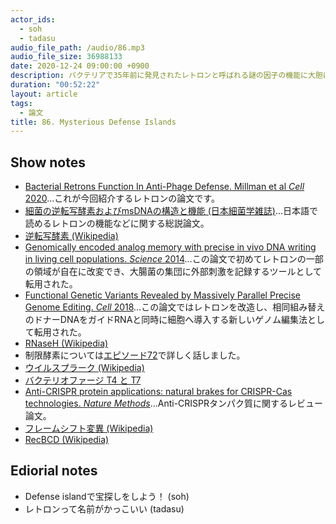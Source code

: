 ```yaml
---
actor_ids:
  - soh
  - tadasu
audio_file_path: /audio/86.mp3
audio_file_size: 36988133
date: 2020-12-24 09:00:00 +0900
description: バクテリアで35年前に発見されたレトロンと呼ばれる謎の因子の機能に大胆に迫った論文を読みました。
duration: "00:52:22"
layout: article
tags:
  - 論文
title: 86. Mysterious Defense Islands
---
```


## Show notes
- [Bacterial Retrons Function In Anti-Phage Defense. Millman et al _Cell_ 2020](https://www.cell.com/cell/fulltext/S0092-8674(20)31306-4)...これが今回紹介するレトロンの論文です。
- [細菌の逆転写酵素およびmsDNAの構造と機能 (日本細菌学雑誌)](https://www.jstage.jst.go.jp/article/jsb1944/58/2/58_2_441/_pdf/-char/ja)...日本語で読めるレトロンの機能などに関する総説論文。
- [逆転写酵素 (Wikipedia)](https://ja.wikipedia.org/wiki/%E9%80%86%E8%BB%A2%E5%86%99%E9%85%B5%E7%B4%A0)
- [Genomically encoded analog memory with precise in vivo DNA writing in living cell populations. _Science_ 2014](https://science.sciencemag.org/content/346/6211/1256272.figures-only)...この論文で初めてレトロンの一部の領域が自在に改変でき、大腸菌の集団に外部刺激を記録するツールとして転用された。
- [Functional Genetic Variants Revealed by Massively Parallel Precise Genome Editing. _Cell_ 2018](https://www.cell.com/cell/fulltext/S0092-8674(18)31118-8)...この論文ではレトロンを改造し、相同組み替えのドナーDNAをガイドRNAと同時に細胞へ導入する新しいゲノム編集法として転用された。
- [RNaseH (Wikipedia)](https://ja.wikipedia.org/wiki/%E3%83%AA%E3%83%9C%E3%83%8C%E3%82%AF%E3%83%AC%E3%82%A2%E3%83%BC%E3%82%BC)
- 制限酵素については[エピソード72](https://researchat.fm/episode/72)で詳しく話しました。
- [ウイルスプラーク (Wikipedia)](https://ja.wikipedia.org/wiki/%E3%82%A6%E3%82%A4%E3%83%AB%E3%82%B9%E3%83%97%E3%83%A9%E3%83%BC%E3%82%AF)
- [バクテリオファージ T4 と T7](http://jsv.umin.jp/microbiology/main_012.htm)
- [Anti-CRISPR protein applications: natural brakes for CRISPR-Cas technologies. _Nature Methods_](https://www.nature.com/articles/s41592-020-0771-6)...Anti-CRISPRタンパク質に関するレビュー論文。
- [フレームシフト変異 (Wikipedia)](https://ja.wikipedia.org/wiki/%E3%83%95%E3%83%AC%E3%83%BC%E3%83%A0%E3%82%B7%E3%83%95%E3%83%88%E7%AA%81%E7%84%B6%E5%A4%89%E7%95%B0#:~:text=%E3%83%95%E3%83%AC%E3%83%BC%E3%83%A0%E3%82%B7%E3%83%95%E3%83%88%E7%AA%81%E7%84%B6%E5%A4%89%E7%95%B0%EF%BC%88%E3%83%95%E3%83%AC%E3%83%BC%E3%83%A0,%E3%81%A6%E3%81%97%E3%81%BE%E3%81%86%E3%81%9F%E3%82%81%E3%81%A7%E3%81%82%E3%82%8B%E3%80%82)
- [RecBCD (Wikipedia)](https://ja.wikipedia.org/wiki/RecBCD)

## Ediorial notes
- Defense islandで宝探しをしよう！ (soh)
- レトロンって名前がかっこいい (tadasu)
